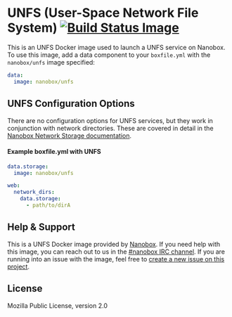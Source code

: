 # UNFS (User-Space Network File System) [![Build Status Image](https://travis-ci.org/nanobox-io/nanobox-docker-unfs.svg)](https://travis-ci.org/nanobox-io/nanobox-docker-unfs)

This is an UNFS Docker image used to launch a UNFS service on Nanobox. To use this image, add a data component to your `boxfile.yml` with the `nanobox/unfs` image specified:

```yaml
data:
  image: nanobox/unfs
```

## UNFS Configuration Options

There are no configuration options for UNFS services, but they work in conjunction with network directories. These are covered in detail in the [Nanobox Network Storage documentation](https://docs.nanobox.io/app-config/network-storage/).

#### Example boxfile.yml with UNFS
```yaml
data.storage:
  image: nanobox/unfs

web:
  network_dirs:
    data.storage:
      - path/to/dirA
```

## Help & Support
This is a UNFS Docker image provided by [Nanobox](http://nanobox.io). If you need help with this image, you can reach out to us in the [#nanobox IRC channel](http://webchat.freenode.net/?channels=nanobox). If you are running into an issue with the image, feel free to [create a new issue on this project](https://github.com/nanobox-io/nanobox-docker-unfs/issues/new).

## License
Mozilla Public License, version 2.0

